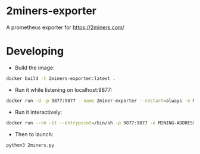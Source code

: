 # 2miners-exporter

A prometheus exporter for <https://2miners.com/>


# Developing

- Build the image:

```sh
docker build -t 2miners-exporter:latest .
```

- Run it while listening on localhost:9877:

```sh
docker run -d -p 9877:9877 --name 2miner-exporter --restart=always -e MINING-ADDRESS='xxxxxxxxxxxxxxxxxxxxxxxxxxxxxxxxxxx' 2miners-exporter:latest
```

- Run it interactively:

```sh
docker run --rm -it --entrypoint=/bin/sh -p 9877:9877 -e MINING-ADDRESS='xxxxxxxxxxxxxxxxxxxxxxxxxxxxxxxxxxx' -v ${PWD}:/opt/2miners-exporter 2miners-exporter:latest
```

- Then to launch:

```sh
python3 2miners.py
```
